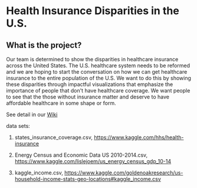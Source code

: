 # Health Insurance Disparities in the U.S.
## What is the project?

Our team is determined to show the disparities in healthcare insurance across the United States. The U.S. healthcare system needs to be reformed and we are hoping to start the conversation on how we can get healthcare insurance to the entire population of the U.S. We want to do this by showing these disparities through impactful visualizations that emphasize the importance of people that don't have healthcare coverage. We want people to see that the those without insurance matter and deserve to have affordable healthcare in some shape or form.

See detail in our [Wiki](https://github.com/dvrk2000/HI-Project/wiki)



data sets:
1. states_insurance_coverage.csv, https://www.kaggle.com/hhs/health-insurance

2. Energy Census and Economic Data US 2010-2014.csv, https://www.kaggle.com/lislejoem/us_energy_census_gdp_10-14

3. kaggle_income.csv, https://www.kaggle.com/goldenoakresearch/us-household-income-stats-geo-locations#kaggle_income.csv

